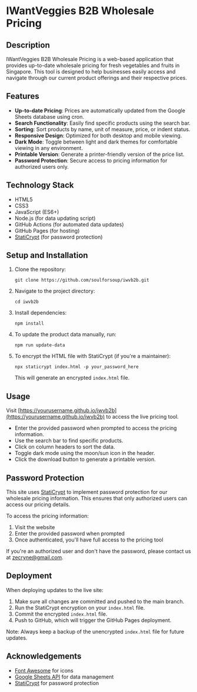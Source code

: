 # IWantVeggies B2B Wholesale Pricing

## Description

IWantVeggies B2B Wholesale Pricing is a web-based application that provides up-to-date wholesale pricing for fresh vegetables and fruits in Singapore. This tool is designed to help businesses easily access and navigate through our current product offerings and their respective prices.

## Features

- **Up-to-date Pricing**: Prices are automatically updated from the Google Sheets database using cron.
- **Search Functionality**: Easily find specific products using the search bar.
- **Sorting**: Sort products by name, unit of measure, price, or indent status.
- **Responsive Design**: Optimized for both desktop and mobile viewing.
- **Dark Mode**: Toggle between light and dark themes for comfortable viewing in any environment.
- **Printable Version**: Generate a printer-friendly version of the price list.
- **Password Protection**: Secure access to pricing information for authorized users only.

## Technology Stack

- HTML5
- CSS3
- JavaScript (ES6+)
- Node.js (for data updating script)
- GitHub Actions (for automated data updates)
- GitHub Pages (for hosting)
- [StatiCrypt](https://github.com/robinmoisson/staticrypt) (for password protection)

## Setup and Installation

1. Clone the repository:
   ```
   git clone https://github.com/soulforsoup/iwvb2b.git
   ```
2. Navigate to the project directory:
   ```
   cd iwvb2b
   ```
3. Install dependencies:
   ```
   npm install
   ```
4. To update the product data manually, run:
   ```
   npm run update-data
   ```
5. To encrypt the HTML file with StatiCrypt (if you're a maintainer):
   ```
   npx staticrypt index.html -p your_password_here
   ```
   This will generate an encrypted `index.html` file.

## Usage

Visit [https://yourusername.github.io/iwvb2b](https://yourusername.github.io/iwvb2b) to access the live pricing tool.

- Enter the provided password when prompted to access the pricing information.
- Use the search bar to find specific products.
- Click on column headers to sort the data.
- Toggle dark mode using the moon/sun icon in the header.
- Click the download button to generate a printable version.

## Password Protection

This site uses [StatiCrypt](https://github.com/robinmoisson/staticrypt) to implement password protection for our wholesale pricing information. This ensures that only authorized users can access our pricing details.

To access the pricing information:
1. Visit the website
2. Enter the provided password when prompted
3. Once authenticated, you'll have full access to the pricing tool

If you're an authorized user and don't have the password, please contact us at [zecryne@gmail.com](mailto:zecryne@gmail.com).

## Deployment

When deploying updates to the live site:

1. Make sure all changes are committed and pushed to the main branch.
2. Run the StatiCrypt encryption on your `index.html` file.
3. Commit the encrypted `index.html` file.
4. Push to GitHub, which will trigger the GitHub Pages deployment.

Note: Always keep a backup of the unencrypted `index.html` file for future updates.

## Acknowledgements

- [Font Awesome](https://fontawesome.com) for icons
- [Google Sheets API](https://developers.google.com/sheets/api) for data management
- [StatiCrypt](https://github.com/robinmoisson/staticrypt) for password protection
